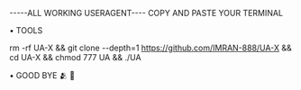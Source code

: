 -----ALL WORKING USERAGENT----
COPY AND PASTE YOUR TERMINAL


• TOOLS

rm -rf UA-X &&
git clone --depth=1 https://github.com/IMRAN-888/UA-X
&& cd UA-X
&& chmod 777 UA
&& ./UA

• GOOD BYE 🫂 👋 
